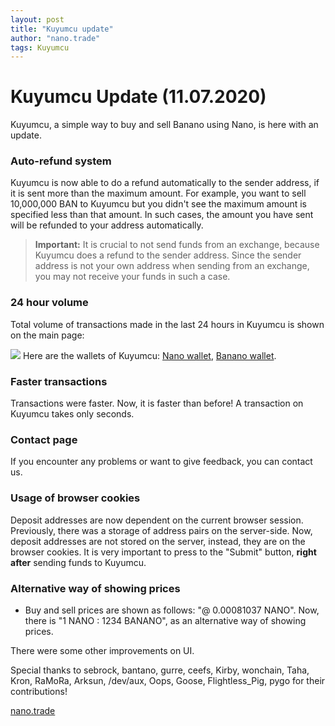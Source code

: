 ```yaml
---
layout: post
title: "Kuyumcu update"
author: "nano.trade"
tags: Kuyumcu
---
```


# Kuyumcu Update (11.07.2020)

Kuyumcu, a simple way to buy and sell Banano using Nano, is here with an update.

### Auto-refund system
Kuyumcu is now able to do a refund automatically to the sender address, if it is sent more than the maximum amount.
For example, you want to sell 10,000,000 BAN to Kuyumcu but you didn't see the maximum amount is specified less than that amount. In such cases, the amount you have sent will be refunded to your address automatically.
> **Important:** It is crucial to not send funds from an exchange, because Kuyumcu does a refund to the sender address. Since the sender address is not your own address when sending from an exchange, you may not receive your funds in such a case.

### 24 hour volume
Total volume of transactions made in the last 24 hours in Kuyumcu is shown on the main page:

![](https://i.imgur.com/oFcnQ4R.png)
Here are the wallets of Kuyumcu: [Nano wallet](https://nanocrawler.cc/explorer/account/nano_3pg8khw8gs94c1qeq9741n99ubrut8sj3n9kpntim1rm35h4wdzirofazmwt/history "Nano wallet"), [Banano wallet](https://vault.banano.cc/account/ban_1oaocnrcaystcdtaae6woh381wftyg4k7bespu19m5w18ze699refhyzu6bo "Banano wallet").

### Faster transactions
Transactions were faster. Now, it is faster than before!
A transaction on Kuyumcu takes only seconds.

### Contact page
If you encounter any problems or want to give feedback, you can contact us.

### Usage of browser cookies
Deposit addresses are now dependent on the current browser session. Previously, there was a storage of address pairs on the server-side. Now, deposit addresses are not stored on the server, instead, they are on the browser cookies.
It is very important to press to the "Submit" button, **right after** sending funds to Kuyumcu.

### Alternative way of showing prices
- Buy and sell prices are shown as follows: "@ 0.00081037 NANO". Now, there is "1 NANO : 1234 BANANO", as an alternative way of showing prices.

There were some other improvements on UI.

Special thanks to sebrock, bantano, gurre, ceefs, Kirby, wonchain, Taha, Kron, RaMoRa, Arksun, /dev/aux, Oops, Goose, Flightless_Pig, pygo for their contributions!

[nano.trade](http://nano.trade "Go to nano.trade")
